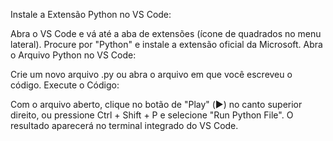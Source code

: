 Instale a Extensão Python no VS Code:

Abra o VS Code e vá até a aba de extensões (ícone de quadrados no menu lateral).
Procure por "Python" e instale a extensão oficial da Microsoft.
Abra o Arquivo Python no VS Code:

Crie um novo arquivo .py ou abra o arquivo em que você escreveu o código.
Execute o Código:

Com o arquivo aberto, clique no botão de "Play" (▶️) no canto superior direito, ou pressione Ctrl + Shift + P e selecione "Run Python File".
O resultado aparecerá no terminal integrado do VS Code.
